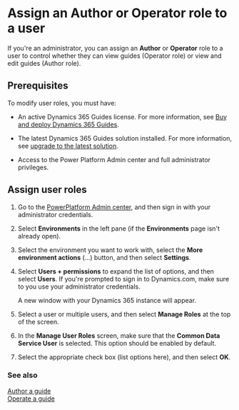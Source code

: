 

# Assign an Author or Operator role to a user

If you're an administrator, you can assign an **Author** or **Operator** role to a user to control whether they can view guides (Operator role) 
or view and edit guides (Author role).  

## Prerequisites
 
To modify user roles, you must have: 

- An active Dynamics 365 Guides license. For more information, see [Buy and deploy Dynamics 365 Guides](setup.md).

- The latest Dynamics 365 Guides solution installed. For more information, see [upgrade to the latest solution](upgrade.md). 

- Access to the Power Platform Admin center and full administrator privileges. 

## Assign user roles

1. Go to the [PowerPlatform Admin center](https://admin.powerplatform.microsoft.com/environments), and then sign in with your administrator credentials. 

2. Select **Environments** in the left pane (if the **Environments** page isn't already open).  

3. Select the environment you want to work with, select the **More environment actions** (...) button, and then select **Settings**.
 
4. Select **Users + permissions** to expand the list of options, and then select **Users**. If you're prompted to sign in to Dynamics.com, make sure to you use your administrator credentials. 
  
   A new window with your Dynamics 365 instance will appear. 
 
5. Select a user or multiple users, and then select **Manage Roles** at the top of the screen. 

6. In the **Manage User Roles** screen, make sure that the **Common Data Service User** is selected. This option should 
be enabled by default.
 
7. Select the appropriate check box (list options here), and then select **OK**. 

### See also

[Author a guide](authoring-overview.md)<br>
[Operate a guide](operator-guide.md)

